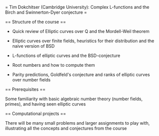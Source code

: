 = Tim Dokchitser (Cambridge University): Complex L-functions and the Birch and Swinnerton-Dyer conjecture =

== Structure of the course ==

 * Quick review of Elliptic curves over Q and the Mordell-Weil theorem

 * Elliptic curves over finite fields, heuristics for their distribution and the naive version of BSD

 * L-functions of elliptic curves and the BSD-conjecture

 * Root numbers and how to compute them

 * Parity predictions, Goldfeld's conjecture and ranks of elliptic curves over number fields

== Prerequisites ==

Some familiarity with basic algebraic number theory (number fields, primes), and having seen elliptic curves

== Computational projects ==

There will be many small problems and larger assignments to play with, illustrating all the concepts and conjectures from the course
